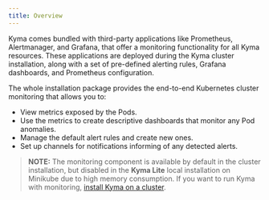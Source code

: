 ```yaml
---
title: Overview
---
```


Kyma comes bundled with third-party applications like Prometheus, Alertmanager, and Grafana, that offer a monitoring functionality for all Kyma resources. These applications are deployed during the Kyma cluster installation, along with a set of pre-defined alerting rules, Grafana dashboards, and Prometheus configuration.

The whole installation package provides the end-to-end Kubernetes cluster monitoring that allows you to:

- View metrics exposed by the Pods.
- Use the metrics to create descriptive dashboards that monitor any Pod anomalies.
- Manage the default alert rules and create new ones.
- Set up channels for notifications informing of any detected alerts.

>**NOTE:** The monitoring component is available by default in the cluster installation, but disabled in the **Kyma Lite** local installation on Minikube due to high memory consumption. If you want to run Kyma with monitoring, [install Kyma on a cluster](/root/kyma/#installation-install-kyma-on-a-cluster).
